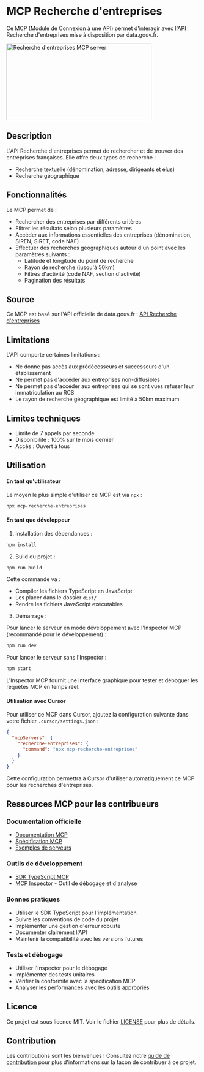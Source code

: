 # MCP Recherche d'entreprises

Ce MCP (Module de Connexion à une API) permet d'interagir avec l'API Recherche d'entreprises mise à disposition par data.gouv.fr.

<a href="https://glama.ai/mcp/servers/@yoanbernabeu/mcp-recherche-entreprises">
  <img width="380" height="200" src="https://glama.ai/mcp/servers/@yoanbernabeu/mcp-recherche-entreprises/badge" alt="Recherche d'entreprises MCP server" />
</a>

## Description

L'API Recherche d'entreprises permet de rechercher et de trouver des entreprises françaises. Elle offre deux types de recherche :
- Recherche textuelle (dénomination, adresse, dirigeants et élus)
- Recherche géographique

## Fonctionnalités

Le MCP permet de :
- Rechercher des entreprises par différents critères
- Filtrer les résultats selon plusieurs paramètres
- Accéder aux informations essentielles des entreprises (dénomination, SIREN, SIRET, code NAF)
- Effectuer des recherches géographiques autour d'un point avec les paramètres suivants :
  - Latitude et longitude du point de recherche
  - Rayon de recherche (jusqu'à 50km)
  - Filtres d'activité (code NAF, section d'activité)
  - Pagination des résultats

## Source

Ce MCP est basé sur l'API officielle de data.gouv.fr :
[API Recherche d'entreprises](https://www.data.gouv.fr/fr/dataservices/api-recherche-dentreprises/)

## Limitations

L'API comporte certaines limitations :
- Ne donne pas accès aux prédécesseurs et successeurs d'un établissement
- Ne permet pas d'accéder aux entreprises non-diffusibles
- Ne permet pas d'accéder aux entreprises qui se sont vues refuser leur immatriculation au RCS
- Le rayon de recherche géographique est limité à 50km maximum

## Limites techniques

- Limite de 7 appels par seconde
- Disponibilité : 100% sur le mois dernier
- Accès : Ouvert à tous

## Utilisation

#### En tant qu'utilisateur

Le moyen le plus simple d'utiliser ce MCP est via `npx` :
```bash
npx mcp-recherche-entreprises
```

#### En tant que développeur

1. Installation des dépendances :
```bash
npm install
```

2. Build du projet :
```bash
npm run build
```

Cette commande va :
- Compiler les fichiers TypeScript en JavaScript
- Les placer dans le dossier `dist/`
- Rendre les fichiers JavaScript exécutables

3. Démarrage :

Pour lancer le serveur en mode développement avec l'Inspector MCP (recommandé pour le développement) :
```bash
npm run dev
```

Pour lancer le serveur sans l'Inspector :
```bash
npm start
```

L'Inspector MCP fournit une interface graphique pour tester et déboguer les requêtes MCP en temps réel.

#### Utilisation avec Cursor

Pour utiliser ce MCP dans Cursor, ajoutez la configuration suivante dans votre fichier `.cursor/settings.json` :

```json
{
  "mcpServers": {
    "recherche-entreprises": {
      "command": "npx mcp-recherche-entreprises"
    }
  }
}
```

Cette configuration permettra à Cursor d'utiliser automatiquement ce MCP pour les recherches d'entreprises.

## Ressources MCP pour les contribueurs

### Documentation officielle
- [Documentation MCP](https://modelcontextprotocol.io/docs)
- [Spécification MCP](https://modelcontextprotocol.io/spec)
- [Exemples de serveurs](https://modelcontextprotocol.io/examples)

### Outils de développement
- [SDK TypeScript MCP](https://github.com/modelcontextprotocol/typescript-sdk)
- [MCP Inspector](https://github.com/modelcontextprotocol/inspector) - Outil de débogage et d'analyse

### Bonnes pratiques
- Utiliser le SDK TypeScript pour l'implémentation
- Suivre les conventions de code du projet
- Implémenter une gestion d'erreur robuste
- Documenter clairement l'API
- Maintenir la compatibilité avec les versions futures

### Tests et débogage
- Utiliser l'Inspector pour le débogage
- Implémenter des tests unitaires
- Vérifier la conformité avec la spécification MCP
- Analyser les performances avec les outils appropriés

## Licence

Ce projet est sous licence MIT. Voir le fichier [LICENSE](LICENSE) pour plus de détails.

## Contribution

Les contributions sont les bienvenues ! Consultez notre [guide de contribution](CONTRIBUTING.md) pour plus d'informations sur la façon de contribuer à ce projet. 